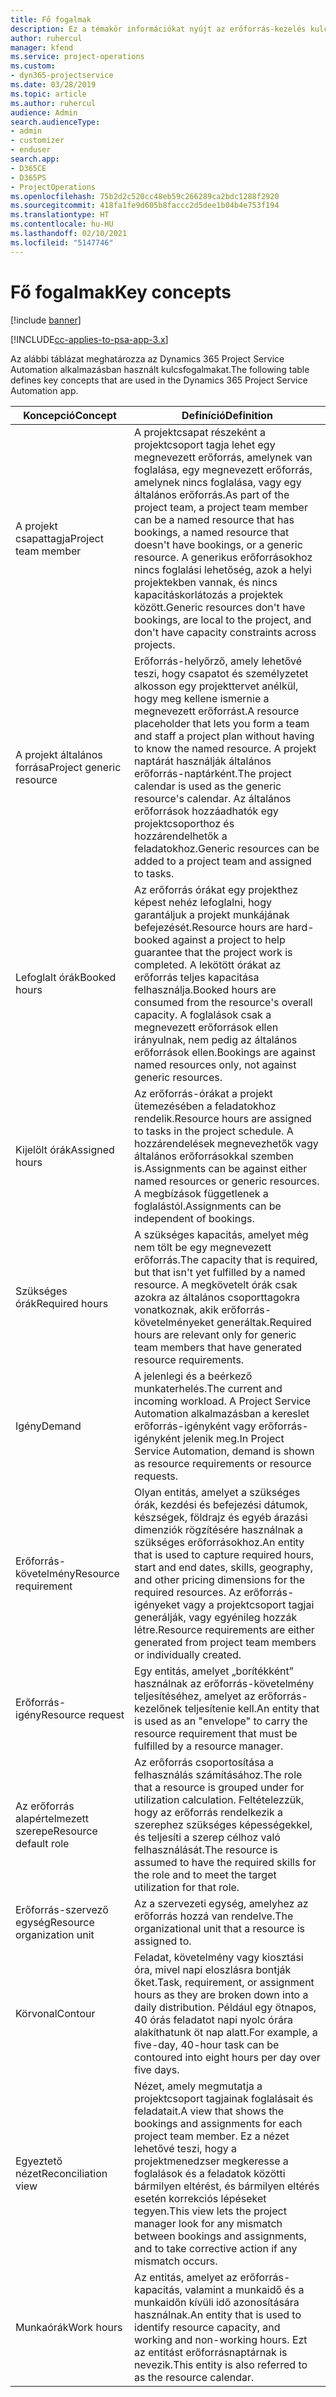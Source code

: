 ```yaml
---
title: Fő fogalmak
description: Ez a témakör információkat nyújt az erőforrás-kezelés kulcsfontosságú koncepcióiról a Project Service Automation területén.
author: ruhercul
manager: kfend
ms.service: project-operations
ms.custom:
- dyn365-projectservice
ms.date: 03/28/2019
ms.topic: article
ms.author: ruhercul
audience: Admin
search.audienceType:
- admin
- customizer
- enduser
search.app:
- D365CE
- D365PS
- ProjectOperations
ms.openlocfilehash: 75b2d2c520cc48eb59c266289ca2bdc1288f2920
ms.sourcegitcommit: 418fa1fe9d605b8faccc2d5dee1b04b4e753f194
ms.translationtype: HT
ms.contentlocale: hu-HU
ms.lasthandoff: 02/10/2021
ms.locfileid: "5147746"
---
```

# <a name="key-concepts"></a><span data-ttu-id="328de-103">Fő fogalmak</span><span class="sxs-lookup"><span data-stu-id="328de-103">Key concepts</span></span>

[!include [banner](../includes/psa-now-project-operations.md)]

[!INCLUDE[cc-applies-to-psa-app-3.x](../includes/cc-applies-to-psa-app-3x.md)]

<span data-ttu-id="328de-104">Az alábbi táblázat meghatározza az Dynamics 365 Project Service Automation alkalmazásban használt kulcsfogalmakat.</span><span class="sxs-lookup"><span data-stu-id="328de-104">The following table defines key concepts that are used in the Dynamics 365 Project Service Automation app.</span></span>

| <span data-ttu-id="328de-105">Koncepció</span><span class="sxs-lookup"><span data-stu-id="328de-105">Concept</span></span>                    | <span data-ttu-id="328de-106">Definíció</span><span class="sxs-lookup"><span data-stu-id="328de-106">Definition</span></span> |
|----------------------------|------------|
| <span data-ttu-id="328de-107">A projekt csapattagja</span><span class="sxs-lookup"><span data-stu-id="328de-107">Project team member</span></span>        | <span data-ttu-id="328de-108">A projektcsapat részeként a projektcsoport tagja lehet egy megnevezett erőforrás, amelynek van foglalása, egy megnevezett erőforrás, amelynek nincs foglalása, vagy egy általános erőforrás.</span><span class="sxs-lookup"><span data-stu-id="328de-108">As part of the project team, a project team member can be a named resource that has bookings, a named resource that doesn't have bookings, or a generic resource.</span></span> <span data-ttu-id="328de-109">A generikus erőforrásokhoz nincs foglalási lehetőség, azok a helyi projektekben vannak, és nincs kapacitáskorlátozás a projektek között.</span><span class="sxs-lookup"><span data-stu-id="328de-109">Generic resources don't have bookings, are local to the project, and don't have capacity constraints across projects.</span></span> |
| <span data-ttu-id="328de-110">A projekt általános forrása</span><span class="sxs-lookup"><span data-stu-id="328de-110">Project generic resource</span></span>   | <span data-ttu-id="328de-111">Erőforrás-helyőrző, amely lehetővé teszi, hogy csapatot és személyzetet alkosson egy projekttervet anélkül, hogy meg kellene ismernie a megnevezett erőforrást.</span><span class="sxs-lookup"><span data-stu-id="328de-111">A resource placeholder that lets you form a team and staff a project plan without having to know the named resource.</span></span> <span data-ttu-id="328de-112">A projekt naptárát használják általános erőforrás-naptárként.</span><span class="sxs-lookup"><span data-stu-id="328de-112">The project calendar is used as the generic resource's calendar.</span></span> <span data-ttu-id="328de-113">Az általános erőforrások hozzáadhatók egy projektcsoporthoz és hozzárendelhetők a feladatokhoz.</span><span class="sxs-lookup"><span data-stu-id="328de-113">Generic resources can be added to a project team and assigned to tasks.</span></span> |
| <span data-ttu-id="328de-114">Lefoglalt órák</span><span class="sxs-lookup"><span data-stu-id="328de-114">Booked hours</span></span>               | <span data-ttu-id="328de-115">Az erőforrás órákat egy projekthez képest nehéz lefoglalni, hogy garantáljuk a projekt munkájának befejezését.</span><span class="sxs-lookup"><span data-stu-id="328de-115">Resource hours are hard-booked against a project to help guarantee that the project work is completed.</span></span> <span data-ttu-id="328de-116">A lekötött órákat az erőforrás teljes kapacitása felhasználja.</span><span class="sxs-lookup"><span data-stu-id="328de-116">Booked hours are consumed from the resource's overall capacity.</span></span> <span data-ttu-id="328de-117">A foglalások csak a megnevezett erőforrások ellen irányulnak, nem pedig az általános erőforrások ellen.</span><span class="sxs-lookup"><span data-stu-id="328de-117">Bookings are against named resources only, not against generic resources.</span></span> |
| <span data-ttu-id="328de-118">Kijelölt órák</span><span class="sxs-lookup"><span data-stu-id="328de-118">Assigned hours</span></span>             | <span data-ttu-id="328de-119">Az erőforrás-órákat a projekt ütemezésében a feladatokhoz rendelik.</span><span class="sxs-lookup"><span data-stu-id="328de-119">Resource hours are assigned to tasks in the project schedule.</span></span> <span data-ttu-id="328de-120">A hozzárendelések megnevezhetők vagy általános erőforrásokkal szemben is.</span><span class="sxs-lookup"><span data-stu-id="328de-120">Assignments can be against either named resources or generic resources.</span></span> <span data-ttu-id="328de-121">A megbízások függetlenek a foglalástól.</span><span class="sxs-lookup"><span data-stu-id="328de-121">Assignments can be independent of bookings.</span></span> |
| <span data-ttu-id="328de-122">Szükséges órák</span><span class="sxs-lookup"><span data-stu-id="328de-122">Required hours</span></span>             | <span data-ttu-id="328de-123">A szükséges kapacitás, amelyet még nem tölt be egy megnevezett erőforrás.</span><span class="sxs-lookup"><span data-stu-id="328de-123">The capacity that is required, but that isn't yet fulfilled by a named resource.</span></span> <span data-ttu-id="328de-124">A megkövetelt órák csak azokra az általános csoporttagokra vonatkoznak, akik erőforrás-követelményeket generáltak.</span><span class="sxs-lookup"><span data-stu-id="328de-124">Required hours are relevant only for generic team members that have generated resource requirements.</span></span> |
| <span data-ttu-id="328de-125">Igény</span><span class="sxs-lookup"><span data-stu-id="328de-125">Demand</span></span>                     | <span data-ttu-id="328de-126">A jelenlegi és a beérkező munkaterhelés.</span><span class="sxs-lookup"><span data-stu-id="328de-126">The current and incoming workload.</span></span> <span data-ttu-id="328de-127">A Project Service Automation alkalmazásban a kereslet erőforrás-igényként vagy erőforrás-igényként jelenik meg.</span><span class="sxs-lookup"><span data-stu-id="328de-127">In Project Service Automation, demand is shown as resource requirements or resource requests.</span></span> |
| <span data-ttu-id="328de-128">Erőforrás-követelmény</span><span class="sxs-lookup"><span data-stu-id="328de-128">Resource requirement</span></span>       | <span data-ttu-id="328de-129">Olyan entitás, amelyet a szükséges órák, kezdési és befejezési dátumok, készségek, földrajz és egyéb árazási dimenziók rögzítésére használnak a szükséges erőforrásokhoz.</span><span class="sxs-lookup"><span data-stu-id="328de-129">An entity that is used to capture required hours, start and end dates, skills, geography, and other pricing dimensions for the required resources.</span></span> <span data-ttu-id="328de-130">Az erőforrás-igényeket vagy a projektcsoport tagjai generálják, vagy egyénileg hozzák létre.</span><span class="sxs-lookup"><span data-stu-id="328de-130">Resource requirements are either generated from project team members or individually created.</span></span> |
| <span data-ttu-id="328de-131">Erőforrás-igény</span><span class="sxs-lookup"><span data-stu-id="328de-131">Resource request</span></span>           | <span data-ttu-id="328de-132">Egy entitás, amelyet „borítékként” használnak az erőforrás-követelmény teljesítéséhez, amelyet az erőforrás-kezelőnek teljesítenie kell.</span><span class="sxs-lookup"><span data-stu-id="328de-132">An entity that is used as an "envelope" to carry the resource requirement that must be fulfilled by a resource manager.</span></span> |
| <span data-ttu-id="328de-133">Az erőforrás alapértelmezett szerepe</span><span class="sxs-lookup"><span data-stu-id="328de-133">Resource default role</span></span>      | <span data-ttu-id="328de-134">Az erőforrás csoportosítása a felhasználás számításához.</span><span class="sxs-lookup"><span data-stu-id="328de-134">The role that a resource is grouped under for utilization calculation.</span></span> <span data-ttu-id="328de-135">Feltételezzük, hogy az erőforrás rendelkezik a szerephez szükséges képességekkel, és teljesíti a szerep célhoz való felhasználását.</span><span class="sxs-lookup"><span data-stu-id="328de-135">The resource is assumed to have the required skills for the role and to meet the target utilization for that role.</span></span> |
| <span data-ttu-id="328de-136">Erőforrás-szervező egység</span><span class="sxs-lookup"><span data-stu-id="328de-136">Resource organization unit</span></span> | <span data-ttu-id="328de-137">Az a szervezeti egység, amelyhez az erőforrás hozzá van rendelve.</span><span class="sxs-lookup"><span data-stu-id="328de-137">The organizational unit that a resource is assigned to.</span></span> |
| <span data-ttu-id="328de-138">Körvonal</span><span class="sxs-lookup"><span data-stu-id="328de-138">Contour</span></span>                    | <span data-ttu-id="328de-139">Feladat, követelmény vagy kiosztási óra, mivel napi eloszlásra bontják őket.</span><span class="sxs-lookup"><span data-stu-id="328de-139">Task, requirement, or assignment hours as they are broken down into a daily distribution.</span></span> <span data-ttu-id="328de-140">Például egy ötnapos, 40 órás feladatot napi nyolc órára alakíthatunk öt nap alatt.</span><span class="sxs-lookup"><span data-stu-id="328de-140">For example, a five-day, 40-hour task can be contoured into eight hours per day over five days.</span></span> |
| <span data-ttu-id="328de-141">Egyeztető nézet</span><span class="sxs-lookup"><span data-stu-id="328de-141">Reconciliation view</span></span>        | <span data-ttu-id="328de-142">Nézet, amely megmutatja a projektcsoport tagjainak foglalásait és feladatait.</span><span class="sxs-lookup"><span data-stu-id="328de-142">A view that shows the bookings and assignments for each project team member.</span></span> <span data-ttu-id="328de-143">Ez a nézet lehetővé teszi, hogy a projektmenedzser megkeresse a foglalások és a feladatok közötti bármilyen eltérést, és bármilyen eltérés esetén korrekciós lépéseket tegyen.</span><span class="sxs-lookup"><span data-stu-id="328de-143">This view lets the project manager look for any mismatch between bookings and assignments, and to take corrective action if any mismatch occurs.</span></span> |
| <span data-ttu-id="328de-144">Munkaórák</span><span class="sxs-lookup"><span data-stu-id="328de-144">Work hours</span></span>                 | <span data-ttu-id="328de-145">Az entitás, amelyet az erőforrás-kapacitás, valamint a munkaidő és a munkaidőn kívüli idő azonosítására használnak.</span><span class="sxs-lookup"><span data-stu-id="328de-145">An entity that is used to identify resource capacity, and working and non-working hours.</span></span> <span data-ttu-id="328de-146">Ezt az entitást erőforrásnaptárnak is nevezik.</span><span class="sxs-lookup"><span data-stu-id="328de-146">This entity is also referred to as the resource calendar.</span></span> |
